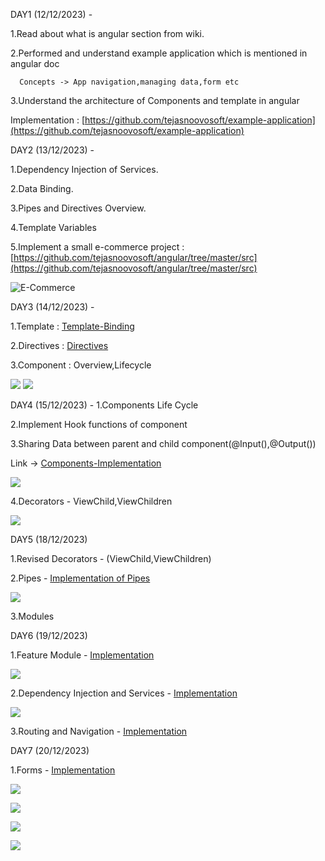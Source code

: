 DAY1 (12/12/2023) -

  1.Read about what is angular section from wiki. 

  2.Performed and understand example application which is mentioned in angular doc

	  Concepts -> App navigation,managing data,form etc 

  3.Understand the architecture of Components and template in angular

  Implementation :  [https://github.com/tejasnoovosoft/example-application](https://github.com/tejasnoovosoft/example-application)

DAY2 (13/12/2023) -
  
  1.Dependency Injection of Services. 
  
  2.Data Binding.  
  
  3.Pipes and Directives Overview. 
  
  4.Template Variables 
  
  5.Implement a small e-commerce project : [https://github.com/tejasnoovosoft/angular/tree/master/src](https://github.com/tejasnoovosoft/angular/tree/master/src)

  ![E-Commerce](screenshots/day2.png)

DAY3 (14/12/2023) - 

  1.Template : [Template-Binding](https://github.com/tejasnoovosoft/angular/tree/master/src/app/classstylebinding)

  2.Directives : [Directives](https://github.com/tejasnoovosoft/angular/tree/master/src/app/directives)

  3.Component : Overview,Lifecycle

  ![](screenshots/day3.png)
  ![](screenshots/day31.png)

DAY4 (15/12/2023) -
  1.Components Life Cycle

  2.Implement Hook functions of component

  3.Sharing Data between parent and child component(@Input(),@Output())

  Link -> [Components-Implementation](https://github.com/tejasnoovosoft/angular/tree/master/src/app/component)

![](screenshots/day4.png)

  4.Decorators - ViewChild,ViewChildren

![](screenshots/day41.png)

DAY5 (18/12/2023)

  1.Revised Decorators - (ViewChild,ViewChildren)

  2.Pipes - [Implementation of Pipes](https://github.com/tejasnoovosoft/angular/tree/master/src/app/pipes)

![](screenshots/pipes.png)

  3.Modules

DAY6 (19/12/2023)

  1.Feature Module - [Implementation](https://github.com/tejasnoovosoft/angular/tree/master/src/app/products)

  ![](screenshots/custom-module.png)  

  2.Dependency Injection and Services - [Implementation](https://github.com/tejasnoovosoft/angular/tree/master/src/app/dep-injection)

  ![](screenshots/depency-injection.png)

  3.Routing and Navigation - [Implementation](https://github.com/tejasnoovosoft/angular/tree/master/src/app/routing)

DAY7 (20/12/2023)
  
  1.Forms - [Implementation](https://github.com/tejasnoovosoft/angular/tree/master/WEEK2/forms/src/app)
  
  ![](screenshots/template-driven2.png)

  ![](screenshots/reactive1.png)

  ![](screenshots/template-driven.png)

  ![](screenshots/reactive.png)


